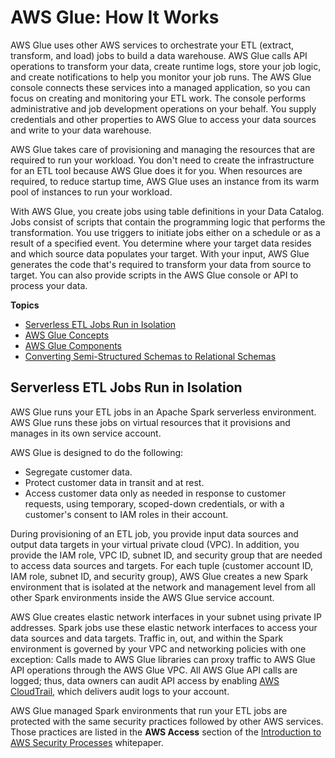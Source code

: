 # AWS Glue: How It Works<a name="how-it-works"></a>

AWS Glue uses other AWS services to orchestrate your ETL \(extract, transform, and load\) jobs to build a data warehouse\. AWS Glue calls API operations to transform your data, create runtime logs, store your job logic, and create notifications to help you monitor your job runs\. The AWS Glue console connects these services into a managed application, so you can focus on creating and monitoring your ETL work\. The console performs administrative and job development operations on your behalf\. You supply credentials and other properties to AWS Glue to access your data sources and write to your data warehouse\.

AWS Glue takes care of provisioning and managing the resources that are required to run your workload\. You don't need to create the infrastructure for an ETL tool because AWS Glue does it for you\. When resources are required, to reduce startup time, AWS Glue uses an instance from its warm pool of instances to run your workload\.

With AWS Glue, you create jobs using table definitions in your Data Catalog\. Jobs consist of scripts that contain the programming logic that performs the transformation\. You use triggers to initiate jobs either on a schedule or as a result of a specified event\. You determine where your target data resides and which source data populates your target\. With your input, AWS Glue generates the code that's required to transform your data from source to target\. You can also provide scripts in the AWS Glue console or API to process your data\.

**Topics**
+ [Serverless ETL Jobs Run in Isolation](#how-it-works-isolation)
+ [AWS Glue Concepts](components-key-concepts.md)
+ [AWS Glue Components](components-overview.md)
+ [Converting Semi\-Structured Schemas to Relational Schemas](schema-relationalize.md)

## Serverless ETL Jobs Run in Isolation<a name="how-it-works-isolation"></a>

AWS Glue runs your ETL jobs in an Apache Spark serverless environment\. AWS Glue runs these jobs on virtual resources that it provisions and manages in its own service account\. 

AWS Glue is designed to do the following:
+ Segregate customer data\.
+ Protect customer data in transit and at rest\.
+ Access customer data only as needed in response to customer requests, using temporary, scoped\-down credentials, or with a customer's consent to IAM roles in their account\.

During provisioning of an ETL job, you provide input data sources and output data targets in your virtual private cloud \(VPC\)\. In addition, you provide the IAM role, VPC ID, subnet ID, and security group that are needed to access data sources and targets\. For each tuple \(customer account ID, IAM role, subnet ID, and security group\), AWS Glue creates a new Spark environment that is isolated at the network and management level from all other Spark environments inside the AWS Glue service account\.

AWS Glue creates elastic network interfaces in your subnet using private IP addresses\. Spark jobs use these elastic network interfaces to access your data sources and data targets\. Traffic in, out, and within the Spark environment is governed by your VPC and networking policies with one exception: Calls made to AWS Glue libraries can proxy traffic to AWS Glue API operations through the AWS Glue VPC\. All AWS Glue API calls are logged; thus, data owners can audit API access by enabling [AWS CloudTrail](https://docs.aws.amazon.com/awscloudtrail/latest/userguide/), which delivers audit logs to your account\.

AWS Glue managed Spark environments that run your ETL jobs are protected with the same security practices followed by other AWS services\. Those practices are listed in the **AWS Access** section of the [Introduction to AWS Security Processes](https://d1.awsstatic.com/whitepapers/Security/Intro_Security_Practices.pdf) whitepaper\.